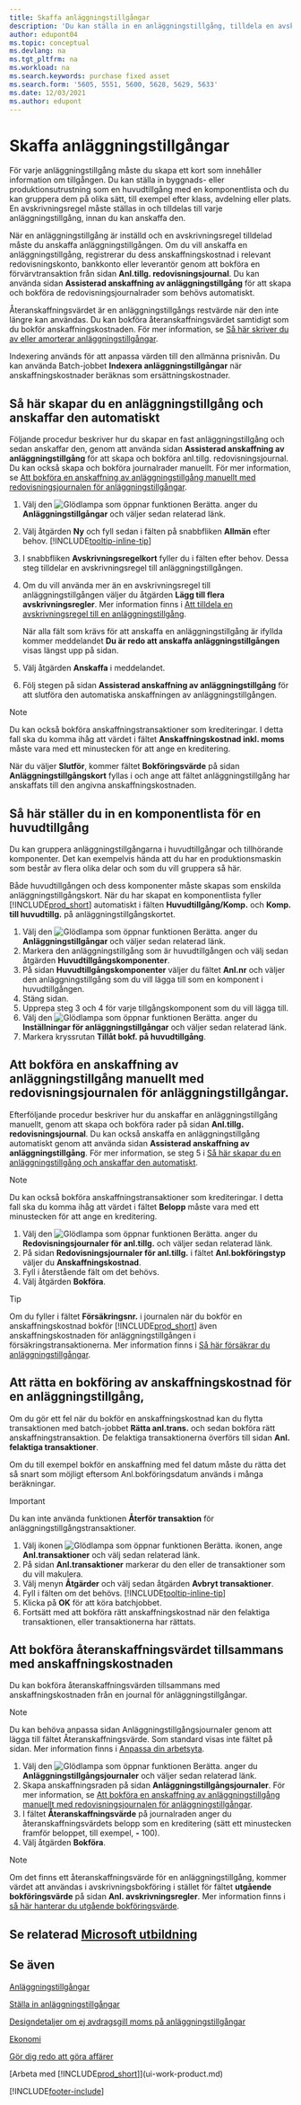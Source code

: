 ```yaml
---
title: Skaffa anläggningstillgångar
description: 'Du kan ställa in en anläggningstillgång, tilldela en avskrivningsregel och registrera anläggningstillgångens anskaffningskostnad.'
author: edupont04
ms.topic: conceptual
ms.devlang: na
ms.tgt_pltfrm: na
ms.workload: na
ms.search.keywords: purchase fixed asset
ms.search.form: '5605, 5551, 5600, 5628, 5629, 5633'
ms.date: 12/03/2021
ms.author: edupont
---
```

# <a name="acquire-fixed-assets"></a>Skaffa anläggningstillgångar

För varje anläggningstillgång måste du skapa ett kort som innehåller information om tillgången. Du kan ställa in byggnads- eller produktionsutrustning som en huvudtillgång med en komponentlista och du kan gruppera dem på olika sätt, till exempel efter klass, avdelning eller plats. En avskrivningsregel måste ställas in och tilldelas till varje anläggningstillgång, innan du kan anskaffa den.

När en anläggningstillgång är inställd och en avskrivningsregel tilldelad måste du anskaffa anläggningstillgången. Om du vill anskaffa en anläggningstillgång, registrerar du dess anskaffningskostnad i relevant redovisningskonto, bankkonto eller leverantör genom att bokföra en förvärvtransaktion från sidan **Anl.tillg. redovisningsjournal**. Du kan använda sidan **Assisterad anskaffning av anläggningstillgång** för att skapa och bokföra de redovisningsjournalrader som behövs automatiskt.

Återanskaffningsvärdet är en anläggningstillgångs restvärde när den inte längre kan användas. Du kan bokföra återanskaffningsvärdet samtidigt som du bokför anskaffningskostnaden. För mer information, se [Så här skriver du av eller amorterar anläggningstillgångar](fa-how-depreciate-amortize.md).

Indexering används för att anpassa värden till den allmänna prisnivån. Du kan använda Batch-jobbet **Indexera anläggningstillgångar** när anskaffningskostnader beräknas som ersättningskostnader.

## <a name="to-create-a-fixed-asset-and-acquire-it-automatically"></a>Så här skapar du en anläggningstillgång och anskaffar den automatiskt

Följande procedur beskriver hur du skapar en fast anläggningstillgång och sedan anskaffar den, genom att använda sidan **Assisterad anskaffning av anläggningstillgång** för att skapa och bokföra anl.tillg. redovisningsjournal. Du kan också skapa och bokföra journalrader manuellt. För mer information, se [Att bokföra en anskaffning av anläggningstillgång manuellt med redovisningsjournalen för anläggningstillgångar](fa-how-acquire.md#to-post-a-fixed-asset-acquisition-manually-with-the-fixed-asset-gl-journal).

1. Välj den ![Glödlampa som öppnar funktionen Berätta.](media/ui-search/search_small.png "Berätta för mig vad du vill göra") anger du **Anläggningstillgångar** och väljer sedan relaterad länk.  
2. Välj åtgärden **Ny** och fyll sedan i fälten på snabbfliken **Allmän** efter behov. [!INCLUDE[tooltip-inline-tip](includes/tooltip-inline-tip_md.md)]
3. I snabbfliken **Avskrivningsregelkort** fyller du i fälten efter behov. Dessa steg tilldelar en avskrivningsregel till anläggningstillgången.  
4. Om du vill använda mer än en avskrivningsregel till anläggningstillgången väljer du åtgärden **Lägg till flera avskrivningsregler**. Mer information finns i [Att tilldela en avskrivningsregel till en anläggningstillgång](fa-how-setup-depreciation.md#to-assign-a-depreciation-book-to-a-fixed-asset).

    När alla fält som krävs för att anskaffa en anläggningstillgång är ifyllda kommer meddelandet **Du är redo att anskaffa anläggningstillgången** visas längst upp på sidan.
5. Välj åtgärden **Anskaffa** i meddelandet.
6. Följ stegen på sidan **Assisterad anskaffning av anläggningstillgång** för att slutföra den automatiska anskaffningen av anläggningstillgången.

> [!NOTE]  
>   Du kan också bokföra anskaffningstransaktioner som krediteringar. I detta fall ska du komma ihåg att värdet i fältet **Anskaffningskostnad inkl. moms** måste vara med ett minustecken för att ange en kreditering.

När du väljer **Slutför**, kommer fältet **Bokföringsvärde** på sidan **Anläggningstillgångskort** fyllas i och ange att fältet anläggningstillgång har anskaffats till den angivna anskaffningskostnaden.  

## <a name="to-set-up-a-component-list-for-a-main-asset"></a>Så här ställer du in en komponentlista för en huvudtillgång

Du kan gruppera anläggningstillgångarna i huvudtillgångar och tillhörande komponenter. Det kan exempelvis hända att du har en produktionsmaskin som består av flera olika delar och som du vill gruppera så här.  

Både huvudtillgången och dess komponenter måste skapas som enskilda anläggningstillgångskort. När du har skapat en komponentlista fyller [!INCLUDE[prod_short](includes/prod_short.md)] automatiskt i fälten **Huvudtillgång/Komp.** och **Komp. till huvudtillg.** på anläggningstillgångskortet.

1. Välj den ![Glödlampa som öppnar funktionen Berätta.](media/ui-search/search_small.png "Berätta för mig vad du vill göra") anger du **Anläggningstillgångar** och väljer sedan relaterad länk.
2. Markera den anläggningstillgång som är huvudtillgången och välj sedan åtgärden **Huvudtillgångskomponenter**.
3. På sidan **Huvudtillgångskomponenter** väljer du fältet **Anl.nr** och väljer den anläggningstillgång som du vill lägga till som en komponent i huvudtillgången.
4. Stäng sidan.
5. Upprepa steg 3 och 4 för varje tillgångskomponent som du vill lägga till.
6. Välj den ![Glödlampa som öppnar funktionen Berätta.](media/ui-search/search_small.png "Berätta för mig vad du vill göra") anger du **Inställningar för anläggningstillgångar** och väljer sedan relaterad länk.
7. Markera kryssrutan **Tillåt bokf. på huvudtillgång**.

## <a name="to-post-a-fixed-asset-acquisition-manually-with-the-fixed-asset-gl-journal"></a>Att bokföra en anskaffning av anläggningstillgång manuellt med redovisningsjournalen för anläggningstillgångar.

Efterföljande procedur beskriver hur du anskaffar en anläggningstillgång manuellt, genom att skapa och bokföra rader på sidan **Anl.tillg. redovisningsjournal**. Du kan också anskaffa en anläggningstillgång automatiskt genom att använda sidan **Assisterad anskaffning av anläggningstillgång**. För mer information, se steg 5 i [Så här skapar du en anläggningstillgång och anskaffar den automatiskt](fa-how-acquire.md#to-create-a-fixed-asset-and-acquire-it-automatically).

> [!NOTE]  
>   Du kan också bokföra anskaffningstransaktioner som krediteringar. I detta fall ska du komma ihåg att värdet i fältet **Belopp** måste vara med ett minustecken för att ange en kreditering.

1. Välj den ![Glödlampa som öppnar funktionen Berätta.](media/ui-search/search_small.png "Berätta vad du vill göra") anger du **Redovisningsjournaler för anl.tillg.** och väljer sedan relaterad länk.
2. På sidan **Redovisningsjournaler för anl.tillg.** i fältet **Anl.bokföringstyp** väljer du **Anskaffningskostnad**.
3. Fyll i återstående fält om det behövs.
4. Välj åtgärden **Bokföra**.  

> [!TIP]  
>   Om du fyller i fältet **Försäkringsnr.** i journalen när du bokför en anskaffningskostnad bokför [!INCLUDE[prod_short](includes/prod_short.md)] även anskaffningskostnaden för anläggningstillgången i försäkringstransaktionerna. Mer information finns i [Så här försäkrar du anläggningstillgångar](fa-how-insure.md).

## <a name="to-cancel-an-acquisition-cost-posting-for-one-fixed-asset"></a>Att rätta en bokföring av anskaffningskostnad för en anläggningstillgång,

Om du gör ett fel när du bokför en anskaffningskostnad kan du flytta transaktionen med batch-jobbet **Rätta anl.trans.** och sedan bokföra rätt anskaffningstransaktion. De felaktiga transaktionerna överförs till sidan **Anl. felaktiga transaktioner**.

Om du till exempel bokför en anskaffning med fel datum måste du rätta det så snart som möjligt eftersom Anl.bokföringsdatum används i många beräkningar.

> [!IMPORTANT]  
> Du kan inte använda funktionen **Återför transaktion** för anläggningstillgångstransaktioner.

1. Välj ikonen ![Glödlampa som öppnar funktionen Berätta.](media/ui-search/search_small.png "Berätta vad du vill göra") ikonen, ange **Anl.transaktioner** och välj sedan relaterad länk.  
2. På sidan **Anl.transaktioner** markerar du den eller de transaktioner som du vill makulera.  
3. Välj menyn **Åtgärder** och välj sedan åtgärden **Avbryt transaktioner**.
4. Fyll i fälten om det behövs. [!INCLUDE[tooltip-inline-tip](includes/tooltip-inline-tip_md.md)]
5. Klicka på **OK** för att köra batchjobbet.
6. Fortsätt med att bokföra rätt anskaffningskostnad när den felaktiga transaktionen, eller transaktionerna har rättats.

## <a name="to-post-the-salvage-value-together-with-the-acquisition-cost"></a>Att bokföra återanskaffningsvärdet tillsammans med anskaffningskostnaden

Du kan bokföra återanskaffningsvärden tillsammans med anskaffningskostnaden från en journal för anläggningstillgångar.

> [!NOTE]
> Du kan behöva anpassa sidan Anläggningstillgångsjournaler genom att lägga till fältet Återanskaffningsvärde. Som standard visas inte fältet på sidan. Mer information finns i [Anpassa din arbetsyta](ui-personalization-user.md).

1. Välj den ![Glödlampa som öppnar funktionen Berätta.](media/ui-search/search_small.png "Berätta vad du vill göra") anger du **Anläggningstillgångsjournaler** och väljer sedan relaterad länk.
2. Skapa anskaffningsraden på sidan **Anläggningstillgångsjournaler**. För mer information, se [Att bokföra en anskaffning av anläggningstillgång manuellt med redovisningsjournalen för anläggningstillgångar](fa-how-acquire.md#to-post-a-fixed-asset-acquisition-manually-with-the-fixed-asset-gl-journal).
3. I fältet **Återanskaffningsvärde** på journalraden anger du återanskaffningsvärdets belopp som en kreditering (sätt ett minustecken framför beloppet, till exempel, **-** 100).
4. Välj åtgärden **Bokföra**.

> [!NOTE]
> Om det finns ett återanskaffningsvärde för en anläggningstillgång, kommer värdet att användas i avskrivningsbokföring i stället för fältet **utgående bokföringsvärde** på sidan **Anl. avskrivningsregler**. Mer information finns i [så här hanterar du utgående bokföringsvärde](fa-how-depreciate-amortize.md#to-manage-the-ending-book-value).

## <a name="see-related-microsoft-training"></a>Se relaterad [Microsoft utbildning](/training/modules/purchase-fixed-assets/)

## <a name="see-also"></a>Se även

[Anläggningstillgångar](fa-manage.md) 

[Ställa in anläggningstillgångar](fa-setup.md)

[Designdetaljer om ej avdragsgill moms på anläggningstillgångar](design-details-nondeductible-vat.md)

[Ekonomi](finance.md)  

[Gör dig redo att göra affärer](ui-get-ready-business.md)  

[Arbeta med [!INCLUDE[prod_short](includes/prod_short.md)]](ui-work-product.md)


[!INCLUDE[footer-include](includes/footer-banner.md)]
